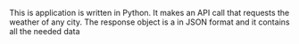 This is application is written in Python.
It makes an API call that requests the weather of any city.
The response object is a in JSON format and it contains all the needed data
